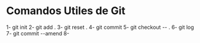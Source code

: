# Comandos Utiles de Git

1- git init
2- git add .
3- git reset .
4- git commit
5- git checkout -- .
6- git log
7- git commit --amend
8- 